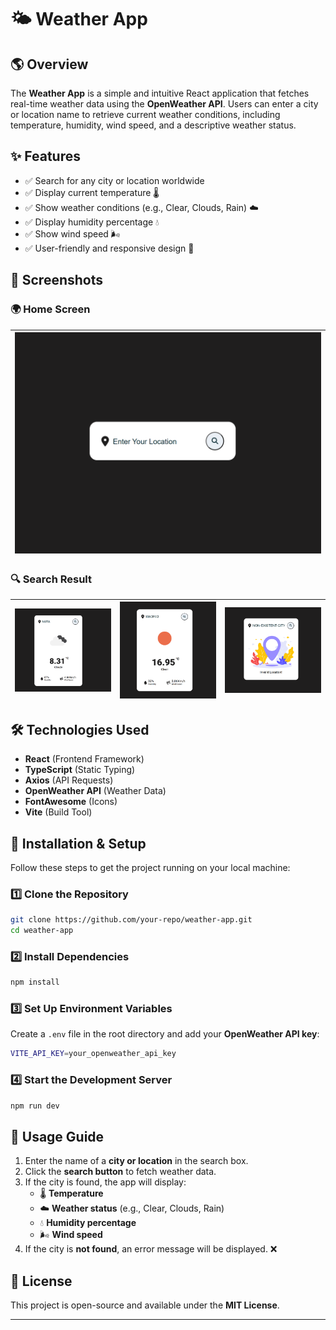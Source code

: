 # 🌤️ Weather App

## 🌎 Overview

The **Weather App** is a simple and intuitive React application that fetches real-time weather data using the **OpenWeather API**. Users can enter a city or location name to retrieve current weather conditions, including temperature, humidity, wind speed, and a descriptive weather status.

## ✨ Features

- ✅ Search for any city or location worldwide
- ✅ Display current temperature 🌡️
- ✅ Show weather conditions (e.g., Clear, Clouds, Rain) ☁️
- ✅ Display humidity percentage 💧
- ✅ Show wind speed 🌬️
- ✅ User-friendly and responsive design 📱

## 📸 Screenshots

### 🌍 Home Screen
|![Home Screen](public/images/screenshot_01.png)|
|:---:|

### 🔍 Search Result
| ![result_nara](public/images/screenshot_02.png) | ![result_madrid](public/images/screenshot_03.png)| ![result_not_found](public/images/screenshot_04.png) |
|:---:|:---:|:---:|


## 🛠️ Technologies Used

- **React** (Frontend Framework)
- **TypeScript** (Static Typing)
- **Axios** (API Requests)
- **OpenWeather API** (Weather Data)
- **FontAwesome** (Icons)
- **Vite** (Build Tool)

## 🚀 Installation & Setup

Follow these steps to get the project running on your local machine:

### 1️⃣ Clone the Repository

```sh
git clone https://github.com/your-repo/weather-app.git
cd weather-app
```

### 2️⃣ Install Dependencies

```sh
npm install
```

### 3️⃣ Set Up Environment Variables

Create a `.env` file in the root directory and add your **OpenWeather API key**:

```sh
VITE_API_KEY=your_openweather_api_key
```

### 4️⃣ Start the Development Server

```sh
npm run dev
```

## 📝 Usage Guide

1. Enter the name of a **city or location** in the search box.
2. Click the **search button** to fetch weather data.
3. If the city is found, the app will display:
   - 🌡️ **Temperature**
   - ☁️ **Weather status** (e.g., Clear, Clouds, Rain)
   - 💧 **Humidity percentage**
   - 🌬️ **Wind speed**
4. If the city is **not found**, an error message will be displayed. ❌

## 📜 License

This project is open-source and available under the **MIT License**.

---


